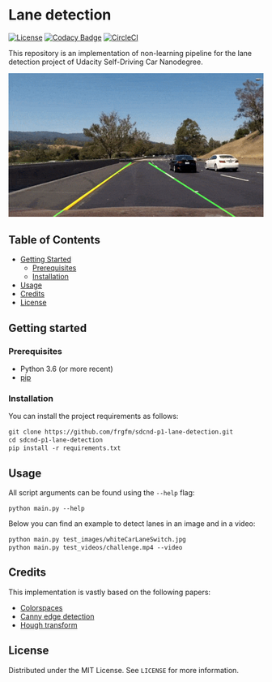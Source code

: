 # Lane detection

[![License](https://img.shields.io/badge/License-MIT-brightgreen.svg)](LICENSE) [![Codacy Badge](https://api.codacy.com/project/badge/Grade/f08673c9b1334e1cbcc4e81954a659dc)](https://www.codacy.com/manual/frgfm/sdcnd-p1-lane-detection?utm_source=github.com&amp;utm_medium=referral&amp;utm_content=frgfm/sdcnd-p1-lane-detection&amp;utm_campaign=Badge_Grade) [![CircleCI](https://circleci.com/gh/frgfm/sdcnd-p1-lane-detection.svg?style=shield)](https://circleci.com/gh/frgfm/sdcnd-p1-lane-detection)

This repository is an implementation of non-learning pipeline for the lane detection project of Udacity Self-Driving Car Nanodegree.

![video-detection](static/images/video-example.gif)



## Table of Contents

- [Getting Started](#getting-started)
  - [Prerequisites](#prerequisites)
  - [Installation](#installation)
- [Usage](#usage)
- [Credits](#credits)
- [License](#license)



## Getting started

### Prerequisites

- Python 3.6 (or more recent)
- [pip](https://pip.pypa.io/en/stable/)

### Installation

You can install the project requirements as follows:

```shell
git clone https://github.com/frgfm/sdcnd-p1-lane-detection.git
cd sdcnd-p1-lane-detection
pip install -r requirements.txt
```



## Usage

All script arguments can be found using the `--help` flag:

```shell
python main.py --help
```

Below you can find an example to detect lanes in an image and in a video:

```shell
python main.py test_images/whiteCarLaneSwitch.jpg
python main.py test_videos/challenge.mp4 --video
```



## Credits

This implementation is vastly based on the following papers:

- [Colorspaces](https://en.wikipedia.org/wiki/HSL_and_HSV)
- [Canny edge detection](https://opencv-python-tutroals.readthedocs.io/en/latest/py_tutorials/py_imgproc/py_canny/py_canny.html)
- [Hough transform](https://en.wikipedia.org/wiki/Hough_transform)



## License

Distributed under the MIT License. See `LICENSE` for more information.